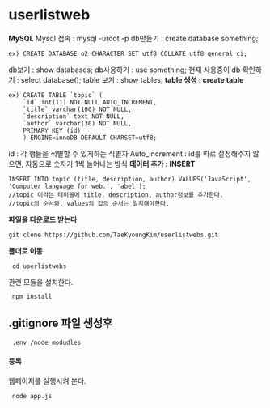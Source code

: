 # userlistweb
**MySQL**
Mysql 접속 : mysql -uroot -p
db만들기 : create database something;
```
ex) CREATE DATABASE o2 CHARACTER SET utf8 COLLATE utf8_general_ci;
```
db보기 : show databases;
db사용하기 : use something;
현재 사용중이 db 확인하기 :  select database();
table 보기 : show tables;
**table 생성 : create table**
```mysql
ex) CREATE TABLE `topic` (
	`id` int(11) NOT NULL AUTO_INCREMENT,
	`title` varchar(100) NOT NULL,
	`description` text NOT NULL,
	`author` varchar(30) NOT NULL,
	PRIMARY KEY (id)
	) ENGINE=innoDB DEFAULT CHARSET=utf8;
```
id : 각 행들을 식별할 수 있게하는 식별자
Auto_increment : id를 따로 설정해주지 않으면, 자동으로 숫자가 1씩 늘어나는 방식
**데이터 추가 : INSERT**
```mysql
INSERT INTO topic (title, description, author) VALUES('JavaScript', 'Computer language for web.', 'abel');
//topic 이라는 테이블에 title, description, author정보를 추가한다.
//topic의 순서와, values의 값의 순서는 일치해야한다.
```
**파일을 다운로드 받는다**
```javascripts
git clone https://github.com/TaeKyoungKim/userlistwebs.git
```
**폴더로 이동**
<code><pre>
cd userlistwebs
</pre></code>
관련 모듈을 설치한다.
<code><pre>
npm install
</pre></code>
## .gitignore 파일 생성후
<code><pre>
.env
/node_modudles
</pre></code>
#### 등록
웹페이지를 실행시켜 본다.
<code><pre>
node app.js
</pre></code>
